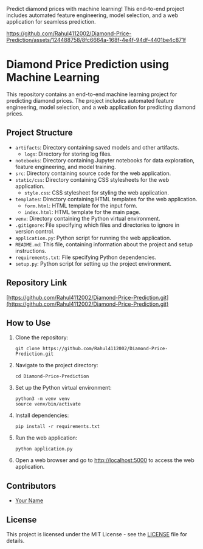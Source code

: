Predict diamond prices with machine learning! This end-to-end project includes automated feature engineering, model selection, and a web application for seamless prediction.

https://github.com/Rahul4112002/Diamond-Price-Prediction/assets/124488758/8fc6664a-168f-4e4f-94df-4401be4c871f


# Diamond Price Prediction using Machine Learning

This repository contains an end-to-end machine learning project for predicting diamond prices. The project includes automated feature engineering, model selection, and a web application for predicting diamond prices.

## Project Structure

- `artifacts`: Directory containing saved models and other artifacts.
  - `logs`: Directory for storing log files.
- `notebooks`: Directory containing Jupyter notebooks for data exploration, feature engineering, and model training.
- `src`: Directory containing source code for the web application.
- `static/css`: Directory containing CSS stylesheets for the web application.
  - `style.css`: CSS stylesheet for styling the web application.
- `templates`: Directory containing HTML templates for the web application.
  - `form.html`: HTML template for the input form.
  - `index.html`: HTML template for the main page.
- `venv`: Directory containing the Python virtual environment.
- `.gitignore`: File specifying which files and directories to ignore in version control.
- `application.py`: Python script for running the web application.
- `README.md`: This file, containing information about the project and setup instructions.
- `requirements.txt`: File specifying Python dependencies.
- `setup.py`: Python script for setting up the project environment.

## Repository Link

[https://github.com/Rahul4112002/Diamond-Price-Prediction.git](https://github.com/Rahul4112002/Diamond-Price-Prediction.git)

## How to Use

1. Clone the repository:

   ```
   git clone https://github.com/Rahul4112002/Diamond-Price-Prediction.git
   ```

2. Navigate to the project directory:

   ```
   cd Diamond-Price-Prediction
   ```

3. Set up the Python virtual environment:

   ```
   python3 -m venv venv
   source venv/bin/activate
   ```

4. Install dependencies:

   ```
   pip install -r requirements.txt
   ```

5. Run the web application:

   ```
   python application.py
   ```

6. Open a web browser and go to [http://localhost:5000](http://localhost:5000) to access the web application.

## Contributors

- [Your Name](https://github.com/yourusername)

## License

This project is licensed under the MIT License - see the [LICENSE](LICENSE) file for details.
